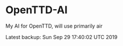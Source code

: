 # OpenTTD-AI
My AI for OpenTTD, will use primarily air

Latest backup: Sun Sep 29 17:40:02 UTC 2019
